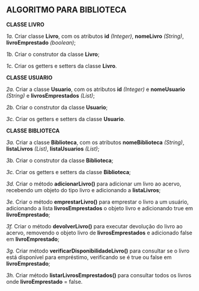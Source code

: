 

## **ALGORITMO PARA BIBLIOTECA**



**CLASSE LIVRO**

*1a.* Criar classe **Livro**, com os atributos **id** *(Integer)*, **nomeLivro** *(String)*, **livroEmprestado** *(boolean)*;

*1b.* Criar o construtor da classe **Livro**;

*1c.* Criar os getters e setters da classe **Livro**.



**CLASSE USUARIO**

*2a.* Criar a classe **Usuario**, com os atributos **id** *(Integer)* e **nomeUsuario** *(String)* e **livrosEmprestados** *(List<Livro>)*;

*2b.* Criar o construtor da classe **Usuario**;

*3c.* Criar os getters e setters da classe **Usuario**.



**CLASSE BIBLIOTECA**

*3a.* Criar a classe **Biblioteca**, com os atributos **nomeBiblioteca** *(String)*, **listaLivros** *(List<Livro>)*, **listaUsuarios** *(List<Usuario>)*;

*3b.* Criar o construtor da classe **Biblioteca**;

*3c.* Criar os getters e setters da classe **Biblioteca**;

*3d.* Criar o método **adicionarLivro()** para adicionar um livro ao acervo, recebendo um objeto do tipo livro e adicionando a **listaLivros**;

*3e.* Criar o método **emprestarLivro()** para emprestar o livro a um usuário, adicionando a lista **livrosEmprestados** o objeto livro e adicionando true em **livroEmprestado**;

*3f.* Criar o método **devolverLivro()** para executar devolução do livro ao acervo, removendo o objeto livro de **livrosEmprestados** e adicionado false em **livroEmprestado**;

*3g.* Criar método **verificarDisponibilidadeLivro()** para consultar se o livro está disponível para empréstimo, verificando se é true ou false em **livroEmprestado**;

*3h.* Criar método **listarLivrosEmprestados()** para consultar todos os livros onde **livroEmprestado** = false.
